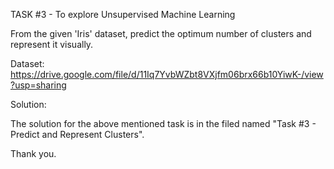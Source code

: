 TASK #3 - To explore Unsupervised Machine Learning

From the given 'Iris' dataset, predict the optimum number of clusters and represent it visually.

Dataset: https://drive.google.com/file/d/11Iq7YvbWZbt8VXjfm06brx66b10YiwK-/view?usp=sharing



Solution:

The solution for the above mentioned task is in the filed named "Task #3 - Predict and Represent Clusters".

Thank you.
